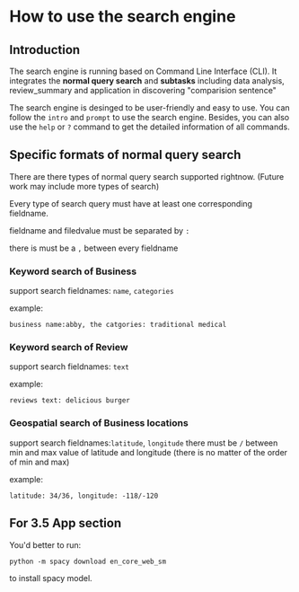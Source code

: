# How to use the search engine

## Introduction

The search engine is running based on Command Line Interface (CLI). It integrates the **normal query search** and **subtasks** including data analysis, review_summary and application in discovering "comparision sentence"

The search engine is desinged to be user-friendly and easy to use. You can follow the `intro` and `prompt` to use the search engine. Besides, you can also use the `help` or `?` command to get the detailed information of all commands.

## Specific formats of normal query search

There are there types of normal query search supported rightnow. (Future work may include more types of search)

Every type of search query must have at least one corresponding fieldname.

fieldname and filedvalue must be separated by `:`

there is must be a `,` between every fieldname

### Keyword search of Business

support search fieldnames: `name`, `categories`

example:

```
business name:abby, the catgories: traditional medical
```

### Keyword search of Review

support search fieldnames: `text`

example:

```
reviews text: delicious burger
```

### Geospatial search of Business locations

support search fieldnames:`latitude`, `longitude`
there must be `/` between min and max value of latitude and longitude (there is no matter of the order of min and max)

example:

```
latitude: 34/36, longitude: -118/-120
```

## For 3.5 App section

You'd better to run:
```
python -m spacy download en_core_web_sm
```
to install spacy model.